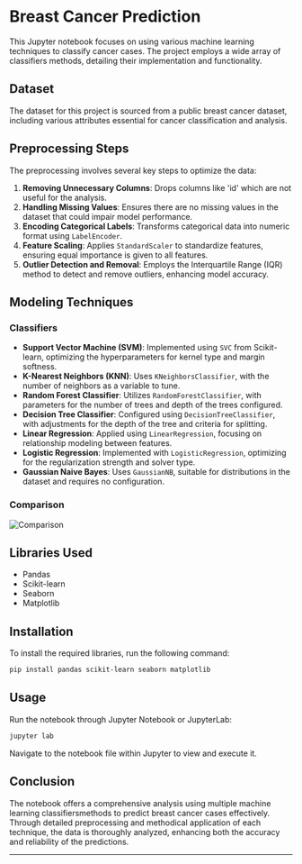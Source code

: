 # Breast Cancer Prediction

This Jupyter notebook focuses on using various machine learning techniques to classify cancer cases. The project employs a wide array of classifiers methods, detailing their implementation and functionality.

## Dataset

The dataset for this project is sourced from a public breast cancer dataset, including various attributes essential for cancer classification and analysis.

## Preprocessing Steps

The preprocessing involves several key steps to optimize the data:

1. **Removing Unnecessary Columns**: Drops columns like 'id' which are not useful for the analysis.
2. **Handling Missing Values**: Ensures there are no missing values in the dataset that could impair model performance.
3. **Encoding Categorical Labels**: Transforms categorical data into numeric format using `LabelEncoder`.
4. **Feature Scaling**: Applies `StandardScaler` to standardize features, ensuring equal importance is given to all features.
5. **Outlier Detection and Removal**: Employs the Interquartile Range (IQR) method to detect and remove outliers, enhancing model accuracy.

## Modeling Techniques

### Classifiers

- **Support Vector Machine (SVM)**: Implemented using `SVC` from Scikit-learn, optimizing the hyperparameters for kernel type and margin softness.
- **K-Nearest Neighbors (KNN)**: Uses `KNeighborsClassifier`, with the number of neighbors as a variable to tune.
- **Random Forest Classifier**: Utilizes `RandomForestClassifier`, with parameters for the number of trees and depth of the trees configured.
- **Decision Tree Classifier**: Configured using `DecisionTreeClassifier`, with adjustments for the depth of the tree and criteria for splitting.
- **Linear Regression**: Applied using `LinearRegression`, focusing on relationship modeling between features.
- **Logistic Regression**: Implemented with `LogisticRegression`, optimizing for the regularization strength and solver type.
- **Gaussian Naive Bayes**: Uses `GaussianNB`, suitable for distributions in the dataset and requires no configuration.
### Comparison
![Comparison]()

## Libraries Used

- Pandas
- Scikit-learn
- Seaborn
- Matplotlib

## Installation

To install the required libraries, run the following command:

```bash
pip install pandas scikit-learn seaborn matplotlib
```

## Usage

Run the notebook through Jupyter Notebook or JupyterLab:

```bash
jupyter lab
```

Navigate to the notebook file within Jupyter to view and execute it.

## Conclusion

The notebook offers a comprehensive analysis using multiple machine learning classifiersmethods to predict breast cancer cases effectively. Through detailed preprocessing and methodical application of each technique, the data is thoroughly analyzed, enhancing both the accuracy and reliability of the predictions.

---
